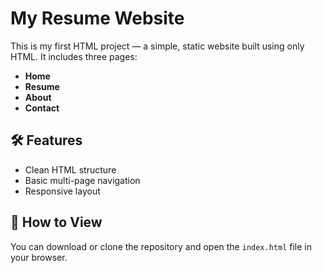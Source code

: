 # My Resume Website

This is my first HTML project — a simple, static website built using only HTML. It includes three pages:

- **Home**
- **Resume**
- **About**
- **Contact**

## 🛠 Features

- Clean HTML structure
- Basic multi-page navigation
- Responsive layout 

## 🚀 How to View

You can download or clone the repository and open the `index.html` file in your browser.

